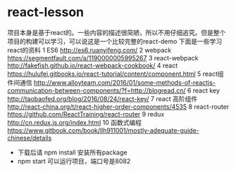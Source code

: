 # react-lesson
项目本身是基于react的。一些内容的描述很简陋，所以不用仔细追究。但是整个项目的构建可以学习，可以说这是一个比较完整的react-demo
下面是一些学习react的资料
1 ES6 http://es6.ruanyifeng.com/
2 webpack https://segmentfault.com/a/1190000005995267
3 react-webpack http://fakefish.github.io/react-webpack-cookbook/
4 react https://hulufei.gitbooks.io/react-tutorial/content/component.html
5 react组件间通信 http://www.alloyteam.com/2016/01/some-methods-of-reactjs-communication-between-components/?f=http://blogread.cn/
6 react key http://taobaofed.org/blog/2016/08/24/react-key/
7 react 高阶组件 http://react-china.org/t/react-higher-order-components/4535
8 react-router https://github.com/ReactTraining/react-router
9 redux http://cn.redux.js.org/index.html
10 函数式编程 https://www.gitbook.com/book/llh911001/mostly-adequate-guide-chinese/details

* 下载后请 npm install  安装所有package
* npm start 可以运行项目，端口号是8082
